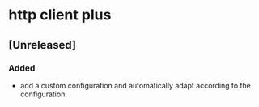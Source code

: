 # http client plus

## [Unreleased]
### Added
- add a custom configuration and automatically adapt according to the configuration.
